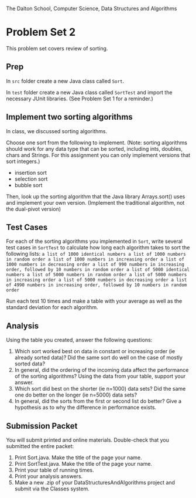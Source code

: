 The Dalton School, Computer Science, Data Structures and Algorithms

# Problem Set 2

This problem set covers review of sorting. 

## Prep
In `src` folder create a new Java class called `Sort`. 

In `test` folder create a new Java class called `SortTest` and import the necessary JUnit libraries. (See Problem Set 1 for a reminder.)

## Implement two  sorting algorithms 
In class, we discussed sorting algorithms. 

Choose one sort from the following to implement. (Note: sorting algorithms should work for any data type that can be sorted, including ints, doubles, chars and Strings. For this assignment you can only implement versions that sort integers.)

* insertion sort
* selection sort
* bubble sort


Then, look up the sorting algorithm that the Java library Arrays.sort() uses and implement your own version. (Implement the traditional algorithm, not the dual-pivot version)


## Test Cases
For each of the sorting algorithms you implemented in `Sort`, write several test cases in `SortTest` to calculate how long each algorithm takes to sort the following lists:
`
a list of 1000 identical numbers
a list of 1000 numbers in random order
a list of 1000 numbers in increasing order
a list of 1000 numbers in decreasing order
a list of 990 numbers in increasing order, followed by 10 numbers in random order
a list of 5000 identical numbers
a list of 5000 numbers in random order
a list of 5000 numbers in increasing order
a list of 5000 numbers in decreasing order
a list of 4990 numbers in increasing order, followed by 10 numbers in random order
`

Run each test 10 times and make a table with your average as well as the standard deviation for each algorithm. 

## Analysis 
Using the table you created, answer the following questions:

1. Which sort worked best on data in constant or increasing order (ie already sorted data)? Did the same sort do well on the case of mostly sorted data?
2. In general, did the ordering of the incoming data affect the performance of the sorting algorithms? Using the data from your table, support your answer.
3. Which sort did best on the shorter (ie n=1000) data sets? Did the same one do better on the longer (ie n=5000) data sets?
4. In general, did the sorts from the first or second list do better? Give a hypothesis as to why the difference in performance exists.

## Submission Packet
You will submit printed and online materials. Double-check that you submitted the entire packet:
1. Print Sort.java. Make the title of the page your name.
2. Print SortTest.java. Make the title of the page your name.
3. Print your table of running times.
4. Print your analysis answers.
5. Make a new .zip of your DataStructuresAndAlgorithms project and submit via the Classes system.
